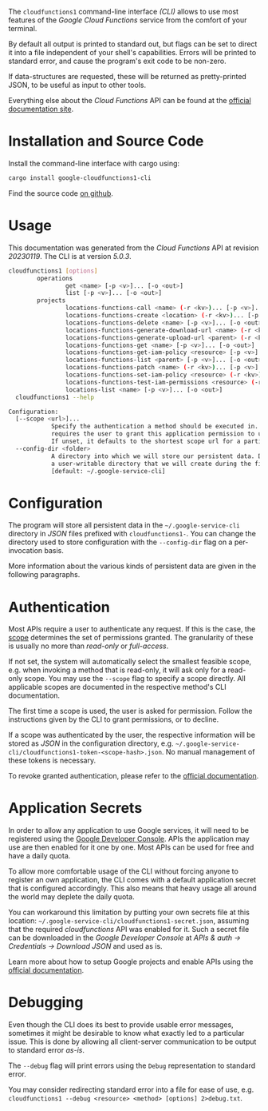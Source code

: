 <!---
DO NOT EDIT !
This file was generated automatically from 'src/generator/templates/cli/README.md.mako'
DO NOT EDIT !
-->
The `cloudfunctions1` command-line interface *(CLI)* allows to use most features of the *Google Cloud Functions* service from the comfort of your terminal.

By default all output is printed to standard out, but flags can be set to direct it into a file independent of your shell's
capabilities. Errors will be printed to standard error, and cause the program's exit code to be non-zero.

If data-structures are requested, these will be returned as pretty-printed JSON, to be useful as input to other tools.

Everything else about the *Cloud Functions* API can be found at the
[official documentation site](https://cloud.google.com/functions).

# Installation and Source Code

Install the command-line interface with cargo using:

```bash
cargo install google-cloudfunctions1-cli
```

Find the source code [on github](https://github.com/Byron/google-apis-rs/tree/main/gen/cloudfunctions1-cli).

# Usage

This documentation was generated from the *Cloud Functions* API at revision *20230119*. The CLI is at version *5.0.3*.

```bash
cloudfunctions1 [options]
        operations
                get <name> [-p <v>]... [-o <out>]
                list [-p <v>]... [-o <out>]
        projects
                locations-functions-call <name> (-r <kv>)... [-p <v>]... [-o <out>]
                locations-functions-create <location> (-r <kv>)... [-p <v>]... [-o <out>]
                locations-functions-delete <name> [-p <v>]... [-o <out>]
                locations-functions-generate-download-url <name> (-r <kv>)... [-p <v>]... [-o <out>]
                locations-functions-generate-upload-url <parent> (-r <kv>)... [-p <v>]... [-o <out>]
                locations-functions-get <name> [-p <v>]... [-o <out>]
                locations-functions-get-iam-policy <resource> [-p <v>]... [-o <out>]
                locations-functions-list <parent> [-p <v>]... [-o <out>]
                locations-functions-patch <name> (-r <kv>)... [-p <v>]... [-o <out>]
                locations-functions-set-iam-policy <resource> (-r <kv>)... [-p <v>]... [-o <out>]
                locations-functions-test-iam-permissions <resource> (-r <kv>)... [-p <v>]... [-o <out>]
                locations-list <name> [-p <v>]... [-o <out>]
  cloudfunctions1 --help

Configuration:
  [--scope <url>]...
            Specify the authentication a method should be executed in. Each scope
            requires the user to grant this application permission to use it.
            If unset, it defaults to the shortest scope url for a particular method.
  --config-dir <folder>
            A directory into which we will store our persistent data. Defaults to
            a user-writable directory that we will create during the first invocation.
            [default: ~/.google-service-cli]

```

# Configuration

The program will store all persistent data in the `~/.google-service-cli` directory in *JSON* files prefixed with `cloudfunctions1-`.  You can change the directory used to store configuration with the `--config-dir` flag on a per-invocation basis.

More information about the various kinds of persistent data are given in the following paragraphs.

# Authentication

Most APIs require a user to authenticate any request. If this is the case, the [scope][scopes] determines the 
set of permissions granted. The granularity of these is usually no more than *read-only* or *full-access*.

If not set, the system will automatically select the smallest feasible scope, e.g. when invoking a
method that is read-only, it will ask only for a read-only scope. 
You may use the `--scope` flag to specify a scope directly. 
All applicable scopes are documented in the respective method's CLI documentation.

The first time a scope is used, the user is asked for permission. Follow the instructions given 
by the CLI to grant permissions, or to decline.

If a scope was authenticated by the user, the respective information will be stored as *JSON* in the configuration
directory, e.g. `~/.google-service-cli/cloudfunctions1-token-<scope-hash>.json`. No manual management of these tokens
is necessary.

To revoke granted authentication, please refer to the [official documentation][revoke-access].

# Application Secrets

In order to allow any application to use Google services, it will need to be registered using the 
[Google Developer Console][google-dev-console]. APIs the application may use are then enabled for it
one by one. Most APIs can be used for free and have a daily quota.

To allow more comfortable usage of the CLI without forcing anyone to register an own application, the CLI
comes with a default application secret that is configured accordingly. This also means that heavy usage
all around the world may deplete the daily quota.

You can workaround this limitation by putting your own secrets file at this location: 
`~/.google-service-cli/cloudfunctions1-secret.json`, assuming that the required *cloudfunctions* API 
was enabled for it. Such a secret file can be downloaded in the *Google Developer Console* at 
*APIs & auth -> Credentials -> Download JSON* and used as is.

Learn more about how to setup Google projects and enable APIs using the [official documentation][google-project-new].


# Debugging

Even though the CLI does its best to provide usable error messages, sometimes it might be desirable to know
what exactly led to a particular issue. This is done by allowing all client-server communication to be 
output to standard error *as-is*.

The `--debug` flag will print errors using the `Debug` representation to standard error.

You may consider redirecting standard error into a file for ease of use, e.g. `cloudfunctions1 --debug <resource> <method> [options] 2>debug.txt`.


[scopes]: https://developers.google.com/+/api/oauth#scopes
[revoke-access]: http://webapps.stackexchange.com/a/30849
[google-dev-console]: https://console.developers.google.com/
[google-project-new]: https://developers.google.com/console/help/new/
